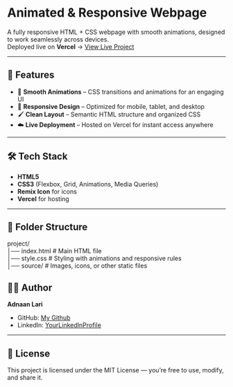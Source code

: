 # Animated & Responsive Webpage

A fully responsive HTML + CSS webpage with smooth animations, designed to work seamlessly across devices.  
Deployed live on **Vercel** → [View Live Project](https://project1-vck1.vercel.app/)

---

## 📌 Features
- 🎨 **Smooth Animations** – CSS transitions and animations for an engaging UI  
- 📱 **Responsive Design** – Optimized for mobile, tablet, and desktop  
- 🖌 **Clean Layout** – Semantic HTML structure and organized CSS  
- ☁️ **Live Deployment** – Hosted on Vercel for instant access anywhere

---

## 🛠️ Tech Stack
- **HTML5**
- **CSS3** (Flexbox, Grid, Animations, Media Queries)
- **Remix Icon** for icons
- **Vercel** for hosting

---

## 📂 Folder Structure
project/<br>
│── index.html # Main HTML file<br>
│── style.css # Styling with animations and responsive rules<br>
│── source/ # Images, icons, or other static files

## 🧑‍💻 Author
**Adnaan Lari**  
- GitHub: [My Github](https://github.com/AdnaanLari)
- LinkedIn: [YourLinkedInProfile]((https://www.linkedin.com/in/adnaan-lari-a95831311/))

---

## 📜 License
This project is licensed under the MIT License — you’re free to use, modify, and share it.
